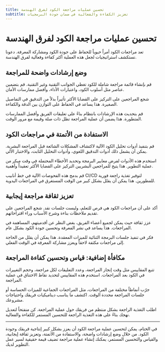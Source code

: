 ```yaml
---
title: تحسين عمليات مراجعة الكود لفرق الهندسة
subtitle: تعزيز الكفاءة والفعالية في ضمان جودة البرمجيات
---
```


# تحسين عمليات مراجعة الكود لفرق الهندسة

تعد مراجعات الكود أمراً حيوياً للحفاظ على جودة الكود ومشاركة المعرفة. دعونا نستكشف استراتيجيات لجعل هذه العملية أكثر كفاءة وفعالية لفرق الهندسة.

## وضع إرشادات واضحة للمراجعة

قم بإنشاء قائمة مراجعة شاملة للكود تغطي الجوانب التقنية وغير التقنية. قم بتضمين عناصر مثل أسلوب الكود، واعتبارات الأداء، وأفضل ممارسات الأمان.

شجع المراجعين على التركيز على القضايا الأكثر تأثيراً بدلاً من التدقيق في التفاصيل الصغيرة. هذا يساعد في الحفاظ على التوازن بين الدقة والكفاءة.

قم بتحديث هذه الإرشادات بانتظام بناءً على تعليقات الفريق وأفضل الممارسات المتطورة. هذا يضمن أن عملية المراجعة تظل ذات صلة وقيمة مع مرور الوقت.

## الاستفادة من الأتمتة في مراجعات الكود

قم بتنفيذ أدوات تحليل الكود الآلية لاكتشاف المشكلات الشائعة قبل المراجعة البشرية. يمكن أن يشمل ذلك أدوات التدقيق اللغوي، وأدوات التحليل الثابت، والاختبار الآلي.

استخدم هذه الأدوات لفرض معايير البرمجة وتحديد الأخطاء المحتملة في وقت مبكر من عملية التطوير. هذا يتيح للمراجعين البشريين التركيز على القضايا الأكثر تعقيداً وأهمية.

قم بدمج هذه الفحوصات الآلية في خط أنابيب CI/CD لتوفير تغذية راجعة فورية للمطورين. هذا يمكن أن يقلل بشكل كبير من الوقت المستغرق في المراجعات اليدوية.

## تعزيز ثقافة مراجعة إيجابية

أكد على أن مراجعات الكود هي فرص للتعلم، وليست جلسات نقد. شجع المراجعين على تقديم ملاحظات بناءة وشرح الأسباب وراء اقتراحاتهم.

عزز ثقافة حيث يمكن لجميع أعضاء الفريق، بغض النظر عن أقدميتهم، المساهمة في المراجعات. هذا يساعد في نشر المعرفة وتحسين جودة الكود بشكل عام.

فكر في تنفيذ جلسات البرمجة الثنائية للميزات المعقدة. هذا يمكن أن يقلل من الحاجة إلى مراجعات مكثفة لاحقاً ويعزز مشاركة المعرفة في الوقت الفعلي.

## مكافأة إضافية: قياس وتحسين كفاءة المراجعة

تتبع المقاييس مثل وقت إنجاز المراجعة، وعدد التعليقات لكل مراجعة، وحجم التغييرات في الكود بعد المراجعات. استخدم هذه المقاييس لتحديد نقاط الاختناق في عملية المراجعة.

جرّب أنماطاً مختلفة من المراجعات، مثل المراجعات الجماعية للميزات الحساسة أو جلسات المراجعة محددة الوقت. اكتشف ما يناسب ديناميكيات فريقك واحتياجات مشروعك.

اطلب التغذية الراجعة بشكل منتظم من فريقك حول عملية المراجعة. كن منفتحاً لتعديل نهجك بناءً على هذه التغذية الراجعة للتحسين المستمر للكفاءة والفعالية.

---

في الختام، يمكن لتحسين عملية مراجعة الكود أن يعزز بشكل كبير إنتاجية فريقك وجودة الكود. من خلال وضع إرشادات واضحة، والاستفادة من الأتمتة، وتعزيز ثقافة إيجابية، والقياس والتحسين المستمر، يمكنك إنشاء عملية مراجعة تضيف قيمة حقيقية لسير عمل التطوير لديك.
